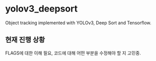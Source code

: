 # yolov3_deepsort
Object tracking implemented with YOLOv3, Deep Sort and Tensorflow.

## 현재 진행 상황
FLAGS에 대한 이해 필요, 코드에 대해 어떤 부분을 수정해야 할 지 고민중.
